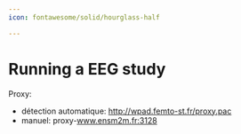 ```yaml
---
icon: fontawesome/solid/hourglass-half

---
```


# Running a EEG study


Proxy: 
- détection automatique: http://wpad.femto-st.fr/proxy.pac
- manuel: proxy-www.ensm2m.fr:3128
